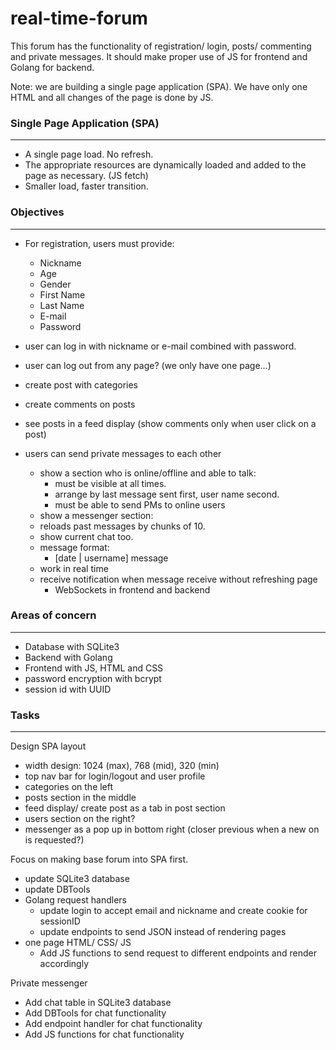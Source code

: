 # real-time-forum
This forum has the functionality of registration/ login, posts/ commenting and private messages. It should make proper use of JS for frontend and Golang for backend.

Note: we are building a single page application (SPA). We have only one HTML and all changes of the page is done by JS.

### Single Page Application (SPA)
---
- A single page load. No refresh.
- The appropriate resources are dynamically loaded and added to the page as necessary. (JS fetch)
- Smaller load, faster transition.

### Objectives
---
- For registration, users must provide:
  - Nickname
  - Age
  - Gender
  - First Name
  - Last Name
  - E-mail
  - Password

- user can log in with nickname or e-mail combined with password.

- user can log out from any page? (we only have one page...)

- create post with categories
- create comments on posts
- see posts in a feed display (show comments only when user click on a post)

- users can send private messages to each other
  - show a section who is online/offline and able to talk:
    - must be visible at all times.
    - arrange by last message sent first, user name second.
    - must be able to send PMs to online users
  - show a messenger section:
   - reloads past messages by chunks of 10.
   - show current chat too.
  - message format:
    - [date | username] message
  - work in real time
  - receive notification when message receive without refreshing page
    - WebSockets in frontend and backend

### Areas of concern
---
- Database with SQLite3
- Backend with Golang
- Frontend with JS, HTML and CSS
- password encryption with bcrypt
- session id with UUID

### Tasks
---
Design SPA layout
- width design: 1024 (max), 768 (mid), 320 (min)
- top nav bar for login/logout and user profile
- categories on the left
- posts section in the middle
- feed display/ create post as a tab in post section
- users section on the right?
- messenger as a pop up in bottom right (closer previous when a new on is requested?)

Focus on making base forum into SPA first.
- update SQLite3 database
- update DBTools
- Golang request handlers
  - update login to accept email and nickname and create cookie for sessionID
  - update endpoints to send JSON instead of rendering pages
- one page HTML/ CSS/ JS
  - Add JS functions to send request to different endpoints and render accordingly

Private messenger
- Add chat table in SQLite3 database
- Add DBTools for chat functionality
- Add endpoint handler for chat functionality
- Add JS functions for chat functionality

